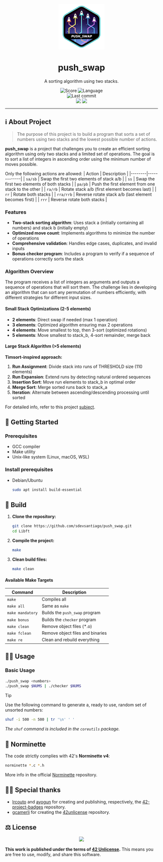 <div align="center">

  <!-- Project badge -->
  <a href=".">
    <img src="assets/README/push_swape.png">
  </a>

  <!-- Project name -->
  <h1>push_swap</h1>

  <!-- Short description -->
  <p>A sorting algorithm using two stacks.</p>

  <!-- Info badges -->
  <img src="https://img.shields.io/badge/Score-98%2F100-brightgreen?style=for-the-badge&labelColor=black" alt="Score">
  <img src="https://img.shields.io/badge/Language-C-blue?style=for-the-badge&labelColor=black" alt="Language">
  <br>
  <img src="https://img.shields.io/github/last-commit/sdevsantiago/push_swap?display_timestamp=committer&style=for-the-badge&labelColor=black" alt="Last commit">
  <br>
  <img src="https://github.com/sdevsantiago/push_swap/actions/workflows/norminette.yml/badge.svg">
  <img src="https://github.com/sdevsantiago/push_swap/actions/workflows/makefile.yml/badge.svg">

</div>

---

## ℹ️ About Project

> The purpose of this project is to build a program that sorts a set of numbers using two stacks and the lowest possible number of actions.

**push_swap** is a project that challenges you to create an efficient sorting algorithm using only two stacks and a limited set of operations. The goal is to sort a list of integers in ascending order using the minimum number of moves possible.

Only the following actions are allowed:
| Action | Description |
|--------|-------------|
| `sa/sb` | Swap the first two elements of stack a/b |
| `ss` | Swap the first two elements of both stacks |
| `pa/pb` | Push the first element from one stack to the other |
| `ra/rb` | Rotate stack a/b (first element becomes last) |
| `rr` | Rotate both stacks |
| `rra/rrb` | Reverse rotate stack a/b (last element becomes first) |
| `rrr` | Reverse rotate both stacks |

### Features

- **Two-stack sorting algorithm**: Uses stack a (initially containing all numbers) and stack b (initially empty)
- **Optimized move count**: Implements algorithms to minimize the number of operations
- **Comprehensive validation**: Handles edge cases, duplicates, and invalid inputs
- **Bonus checker program**: Includes a program to verify if a sequence of operations correctly sorts the stack

### Algorithm Overview

The program receives a list of integers as arguments and outputs a sequence of operations that will sort them. The challenge lies in developing an algorithm that can sort any permutation of numbers efficiently, with different strategies for different input sizes.

#### Small Stack Optimizations (2-5 elements)

- **2 elements**: Direct swap if needed (max 1 operation)
- **3 elements**: Optimized algorithm ensuring max 2 operations
- **4 elements**: Move smallest to top, then 3-sort (optimized rotations)
- **5 elements**: Move smallest to stack_b, 4-sort remainder, merge back

#### Large Stack Algorithm (>5 elements)

**Timsort-inspired approach:**
1. **Run Assignment**: Divide stack into runs of THRESHOLD size (110 elements)
2. **Run Expansion**: Extend runs by detecting natural ordered sequences
3. **Insertion Sort**: Move run elements to stack_b in optimal order
4. **Merge Sort**: Merge sorted runs back to stack_a
5. **Iteration**: Alternate between ascending/descending processing until sorted

For detailed info, refer to this project [subject](docs/en.subject.pdf).

## 🚀 Getting Started

### Prerequisites

- GCC compiler
- Make utility
- Unix-like system (Linux, macOS, WSL)

### Install prerequisites

- Debian/Ubuntu

  ```bash
  sudo apt install build-essential
  ```

## 🔧 Build

1. **Clone the repository:**
    ```bash
    git clone https://github.com/sdevsantiago/push_swap.git
    cd Libft
    ```

2. **Compile the project:**
    ```bash
    make
    ```

3. **Clean build files:**
    ```bash
    make clean
    ```

#### Available Make Targets

| Command | Description |
|---------|-------------|
| `make` | Compiles all |
| `make all` | Same as `make` |
| `make mandatory` | Builds the `push_swap` program |
| `make bonus` | Builds the `checker` program |
| `make clean` | Remove object files (*.o) |
| `make fclean` | Remove object files and binaries |
| `make re` | Clean and rebuild everything |

## 👨‍💻 Usage

### Basic Usage

```bash
./push_swap <numbers>
./push_swap $NUMS | ./checker $NUMS
```

> [!TIP]
> Use the following command to generate a, ready to use, random set of unsorted numbers:
> ```bash
> shuf -i 500 -n 500 | tr '\n' ' '
> ```
> *The `shuf` command is included in the `coreutils` package.*

## 📏 Norminette

The code strictly complies with 42's **Norminette v4**:

```bash
norminette *.c *.h
```

More info in the official [Norminette](https://github.com/42school/norminette) repository.

## 🙇‍♂️ Special thanks

- [lrcouto](https://github.com/lrcouto) and [ayogun](https://github.com/ayogun) for creating and publishing, respectively, the [42-project-badges](https://github.com/ayogun/42-project-badges) repository.
- [gcamerli](https://github.com/gcamerli) for creating the [42unlicense](https://github.com/gcamerli/42unlicense) repository.

## ⚖️ License

<div align="center">

<a href="./LICENSE">
<img src="https://img.shields.io/badge/License-42_Unlicense-red?style=for-the-badge&labelColor=black">
</a>

</div>

**This work is published under the terms of [42 Unlicense](LICENSE).** This means you are free to use, modify, and share this software.
